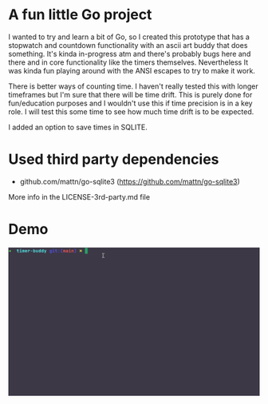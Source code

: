 # A fun little Go project

I wanted to try and learn a bit of Go, so I created this prototype that has a stopwatch and countdown functionality with an ascii art buddy that does something. It's kinda in-progress atm and there's probably bugs here and there and in core functionality like the timers themselves. Nevertheless It was kinda fun playing around with the ANSI escapes to try to make it work.

There is better ways of counting time. I haven't really tested this with longer timeframes but I'm sure that there will be time drift. This is purely done for fun/education purposes and I wouldn't use this if time precision is in a key role. I will test this some time to see how much time drift is to be expected.

I added an option to save times in SQLITE.

# Used third party dependencies

- github.com/mattn/go-sqlite3 (https://github.com/mattn/go-sqlite3)

More info in the LICENSE-3rd-party.md file

# Demo

![demo.gif](images/demo.gif)
